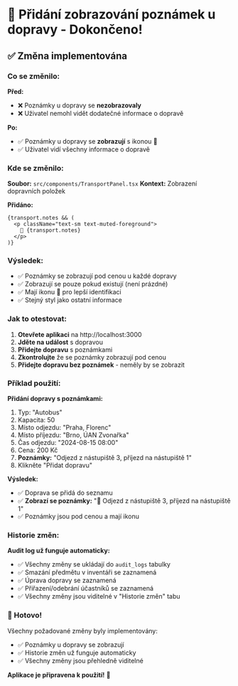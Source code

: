 # 🚗 Přidání zobrazování poznámek u dopravy - Dokončeno!

## ✅ Změna implementována

### Co se změnilo:

**Před:**
- ❌ Poznámky u dopravy se **nezobrazovaly**
- ❌ Uživatel nemohl vidět dodatečné informace o dopravě

**Po:**
- ✅ Poznámky u dopravy se **zobrazují** s ikonou 📝
- ✅ Uživatel vidí všechny informace o dopravě

### Kde se změnilo:

**Soubor:** `src/components/TransportPanel.tsx`
**Kontext:** Zobrazení dopravních položek

**Přidáno:**
```tsx
{transport.notes && (
  <p className="text-sm text-muted-foreground">
    📝 {transport.notes}
  </p>
)}
```

### Výsledek:

- ✅ Poznámky se zobrazují pod cenou u každé dopravy
- ✅ Zobrazují se pouze pokud existují (není prázdné)
- ✅ Mají ikonu 📝 pro lepší identifikaci
- ✅ Stejný styl jako ostatní informace

### Jak to otestovat:

1. **Otevřete aplikaci** na http://localhost:3000
2. **Jděte na událost** s dopravou
3. **Přidejte dopravu** s poznámkami
4. **Zkontrolujte** že se poznámky zobrazují pod cenou
5. **Přidejte dopravu bez poznámek** - neměly by se zobrazit

### Příklad použití:

**Přidání dopravy s poznámkami:**
1. Typ: "Autobus"
2. Kapacita: 50
3. Místo odjezdu: "Praha, Florenc"
4. Místo příjezdu: "Brno, ÚAN Zvonařka"
5. Čas odjezdu: "2024-08-15 08:00"
6. Cena: 200 Kč
7. **Poznámky:** "Odjezd z nástupiště 3, příjezd na nástupiště 1"
8. Klikněte "Přidat dopravu"

**Výsledek:**
- ✅ Doprava se přidá do seznamu
- ✅ **Zobrazí se poznámky:** "📝 Odjezd z nástupiště 3, příjezd na nástupiště 1"
- ✅ Poznámky jsou pod cenou a mají ikonu

### Historie změn:

**Audit log už funguje automaticky:**
- ✅ Všechny změny se ukládají do `audit_logs` tabulky
- ✅ Smazání předmětu v inventáři se zaznamená
- ✅ Úprava dopravy se zaznamená
- ✅ Přiřazení/odebrání účastníků se zaznamená
- ✅ Všechny změny jsou viditelné v "Historie změn" tabu

### 🎉 Hotovo!

Všechny požadované změny byly implementovány:
- ✅ Poznámky u dopravy se zobrazují
- ✅ Historie změn už funguje automaticky
- ✅ Všechny změny jsou přehledně viditelné

**Aplikace je připravena k použití!** 🚀 